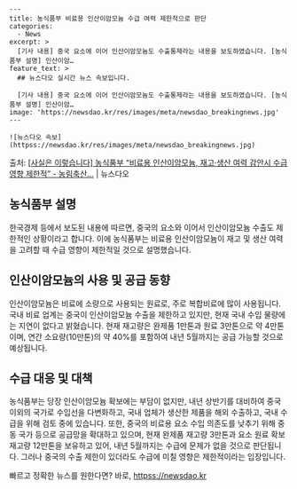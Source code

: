     ---
    title: 농식품부 비료용 인산이암모늄 수급 여력 제한적으로 판단
    categories:
      - News
    excerpt: >
      [기사 내용] 중국 요소에 이어 인산이암모늄도 수출통제라는 내용을 보도하였습니다. [농식품부 설명] 인산이암…
    feature_text: >
      ## 뉴스다오 실시간 뉴스 속보입니다.
    
      [기사 내용] 중국 요소에 이어 인산이암모늄도 수출통제라는 내용을 보도하였습니다. [농식품부 설명] 인산이암…
    image: 'https://newsdao.kr/res/images/meta/newsdao_breakingnews.jpg'
    ---
    
    ![뉴스다오 속보](httpss://newsdao.kr/res/images/meta/newsdao_breakingnews.jpg)

<p>출처: <a href="httpss://newsdao.kr/2769" rel="dofollow">[사실은 이렇습니다] 농식품부 “비료용 인산이암모늄, 재고·생산 여력 감안시 수급 영향 제한적” - 농림축산…</a> | 뉴스다오</p>

<h2 data-ke-size="size26">농식품부 설명</h2>
<p data-ke-size="size16">한국경제 등에서 보도된 내용에 따르면, 중국의 요소와 이어서 인산이암모늄 수출도 제한적인 상황이라고 합니다. 이에 농식품부는 비료용 인산이암모늄이 재고 및 생산 여력을 고려할 때 수급 영향이 제한적일 것으로 설명했습니다.</p>

<h2 data-ke-size="size26">인산이암모늄의 사용 및 공급 동향</h2>
<p data-ke-size="size16">인산이암모늄은 비료에 소량으로 사용되는 원료로, 주로 복합비료에 많이 사용됩니다. 국내 비료 업계는 중국이 인산이암모늄 수출을 제한하고 있지만, 현재 국내 수입 물량에는 지연이 없다고 밝혔습니다. 현재 재고량은 완제품 1만톤과 원료 3만톤으로 약 4만톤이며, 연간 소요량(10만톤)의 약 40%를 포함하여 내년 5월까지는 공급 가능할 것으로 예상됩니다.</p>

<h2 data-ke-size="size26">수급 대응 및 대책</h2>
<p data-ke-size="size16">농식품부는 당장 인산이암모늄 확보에는 부담이 없지만, 내년 상반기를 대비하여 중국 이외의 국가로 수입선을 다변화하고, 국내 업체가 생산한 제품을 해외 수출하고, 국내 수급을 위해 검토 중에 있습니다. 또한, 중국의 비료용 요소 수입 의존도를 낮추기 위해 중동 국가 등으로 공급망을 확대하고 있으며, 현재 완제품 재고량 3만톤과 요소 원료 확보재고량 12만톤을 보유하고 있어, 내년 5월까지는 수급에 문제가 없을 것으로 판단됩니다. 그러나 중국의 수출 제한이 있더라도 수급에 미칠 영향은 제한적이라는 입장입니다.</p> 

빠르고 정확한 뉴스를 원한다면? 바로, <a href="httpss://newsdao.kr" rel="dofollow">httpss://newsdao.kr</a>


    